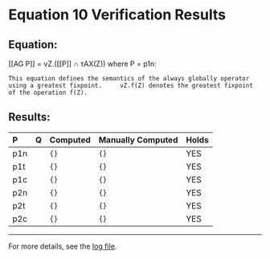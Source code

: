 # Equation 10 Verification Results

## Equation:
 [[AG P]] = νZ.([[P]] ∩ τAX(Z)) where P = p1n:

    This equation defines the semantics of the always globally operator using a greatest fixpoint.     νZ.f(Z) denotes the greatest fixpoint of the operation f(Z). 

## Results:

| P | Q | Computed | Manually Computed | Holds |
|:---|:---|:---------|:-----------------|:------|
| p1n |  | `{}` | `{}` | YES |
| p1t |  | `{}` | `{}` | YES |
| p1c |  | `{}` | `{}` | YES |
| p2n |  | `{}` | `{}` | YES |
| p2t |  | `{}` | `{}` | YES |
| p2c |  | `{}` | `{}` | YES |

---

For more details, see the [log file](../log/Equation10.log).
